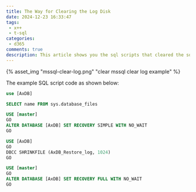 ```yaml
---
title: The Way for Clearing the Log Disk
date: 2024-12-23 16:33:47
tags:
 - x++
 - t-sql
categories:
 - d365
comments: true
description: This article shows you the sql scripts that cleared the sql log disk.​
---
```


{% asset_img "mssql-clear-log.png" "clear mssql clear log example" %}

The example SQL script code as shown below:

```sql
use [AxDB]

SELECT name FROM sys.database_files

USE [master]
GO
ALTER DATABASE [AxDB] SET RECOVERY SIMPLE WITH NO_WAIT
GO

USE [AxDB]
GO
DBCC SHRINKFILE (AxDB_Restore_log, 1024)
GO

USE [master]
GO
ALTER DATABASE [AxDB] SET RECOVERY FULL WITH NO_WAIT
GO
```